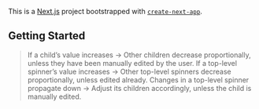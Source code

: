This is a [Next.js](https://nextjs.org) project bootstrapped with [`create-next-app`](https://nextjs.org/docs/app/api-reference/cli/create-next-app).

## Getting Started

> If a child’s value increases → Other children decrease proportionally, unless they have been manually edited by the user. 
> If a top-level spinner’s value increases → Other top-level spinners decrease proportionally, unless edited already. 
> Changes in a top-level spinner propagate down → Adjust its children accordingly, unless the child is manually edited.